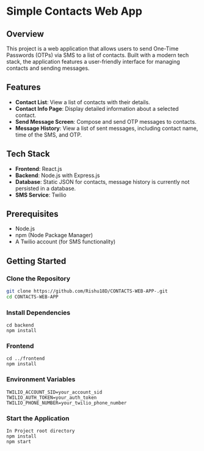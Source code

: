 # Simple Contacts Web App

## Overview

This project is a web application that allows users to send One-Time Passwords (OTPs) via SMS to a list of contacts. Built with a modern tech stack, the application features a user-friendly interface for managing contacts and sending messages.

## Features

- **Contact List**: View a list of contacts with their details.
- **Contact Info Page**: Display detailed information about a selected contact.
- **Send Message Screen**: Compose and send OTP messages to contacts.
- **Message History**: View a list of sent messages, including contact name, time of the SMS, and OTP.

## Tech Stack

- **Frontend**: React.js
- **Backend**: Node.js with Express.js
- **Database**: Static JSON for contacts, message history is currently not persisted in a database.
- **SMS Service**: Twilio

## Prerequisites

- Node.js
- npm (Node Package Manager)
- A Twilio account (for SMS functionality)

## Getting Started

### Clone the Repository

```bash
git clone https://github.com/Rishu18D/CONTACTS-WEB-APP-.git
cd CONTACTS-WEB-APP
```
### Install Dependencies
```
cd backend
npm install
```
### Frontend
```
cd ../frontend
npm install
```
### Environment Variables
```
TWILIO_ACCOUNT_SID=your_account_sid
TWILIO_AUTH_TOKEN=your_auth_token
TWILIO_PHONE_NUMBER=your_twilio_phone_number
```
### Start the Application
```
In Project root directory
npm install
npm start
